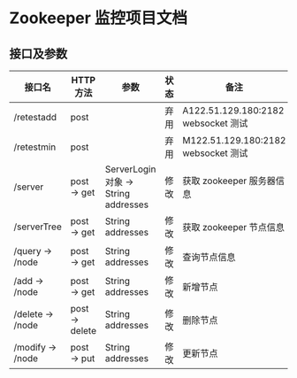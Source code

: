 # Zookeeper 监控项目文档

## 接口及参数

| 接口名           | HTTP 方法      | 参数                                 | 状态 | 备注                                |
| ---------------- | -------------- | ------------------------------------ | ---- | ----------------------------------- |
| /retestadd       | post           |                                      | 弃用 | A122.51.129.180:2182 websocket 测试 |
| /retestmin       | post           |                                      | 弃用 | M122.51.129.180:2182 websocket 测试 |
| /server          | post -> get    | ServerLogin 对象 -> String addresses | 修改 | 获取 zookeeper 服务器信息           |
| /serverTree      | post -> get    | String addresses                     | 修改 | 获取 zookeeper 节点信息             |
| /query -> /node  | post -> get    | String addresses                     | 修改 | 查询节点信息                        |
| /add -> /node    | post -> get    | String addresses                     | 修改 | 新增节点                            |
| /delete -> /node | post -> delete | String addresses                     | 修改 | 删除节点                            |
| /modify -> /node | post -> put    | String addresses                     | 修改 | 更新节点                            |

